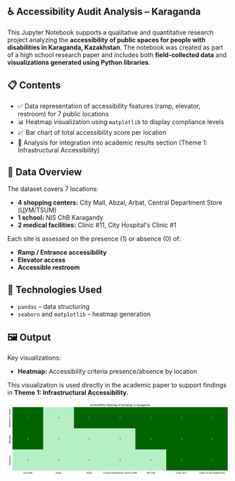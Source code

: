 ## ♿ Accessibility Audit Analysis – Karaganda

This Jupyter Notebook supports a qualitative and quantitative research project analyzing the **accessibility of public spaces for people with disabilities in Karaganda, Kazakhstan**. The notebook was created as part of a high school research paper and includes both **field-collected data** and **visualizations generated using Python libraries**.

## 📋 Contents

- ✅ Data representation of accessibility features (ramp, elevator, restroom) for 7 public locations  
- 📊 Heatmap visualization using `matplotlib` to display compliance levels  
- 📈 Bar chart of total accessibility score per location  
- 🧠 Analysis for integration into academic results section (Theme 1: Infrastructural Accessibility)

## 📁 Data Overview

The dataset covers 7 locations:
- **4 shopping centers:** City Mall, Abzal, Arbat, Central Department Store (ЦУМ/TSUM)  
- **1 school:** NIS ChB Karagandy  
- **2 medical facilities:** Clinic #11, City Hospital's Clinic #1

Each site is assessed on the presence (1) or absence (0) of:
- **Ramp / Entrance accessibility**  
- **Elevator access**  
- **Accessible restroom**

## 🔧 Technologies Used

- `pandas` – data structuring  
- `seaborn` and `matplotlib` – heatmap generation  

## 🖼 Output

Key visualizations:
- **Heatmap:** Accessibility criteria presence/absence by location  

This visualization is used directly in the academic paper to support findings in **Theme 1: Infrastructural Accessibility**.

![Heatmap of Accessibility](imgs/heatmap.png)
